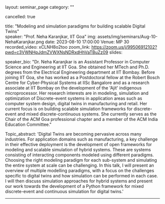 
layout: seminar_page
category: ""

cancelled: true

title: "Modeling and simulation paradigms for building scalable Digital Twins"  
speaker: "Prof. Neha Karanjkar, IIT Goa"
img: assets/img/seminars/Aug-10-NehaKaranjkar.png
date: 2023-08-10 17:00:00 
Venue: MP 30
recorded_video: xCLNH8o2too
zoom_link: https://zoom.us/j/99506912102?pwd=c3VWNHpJdmZVWXNsNDRxdHhVaTBuZz09
slides: 

speaker_bio: "Dr. Neha Karanjkar is an Assistant Professor in Computer Science and Engineering at IIT Goa. She obtained her MTech and Ph.D. degrees from the Electrical Engineering department at IIT Bombay.  Before joining IIT Goa, she has worked as a Postdoctoral fellow at the Robert Bosch Centre for Cyber-Physical Systems at IISc Bangalore and as a research associate at IIT Bombay on the development of the 'Ajit' indigenous microprocessor. Her research interests are in modeling, simulation and optimization of Discrete-event systems in application areas such as computer system design, digital twins in manufacturing and retail. Her current focus is on building scalable simulation frameworks for discrete-event and mixed discrete-continuous systems. She currently serves as the Chair of the ACM Goa professional chapter and a member of the ACM India Education Committee."

Topic_abstract: 'Digital Twins are becoming pervasive across many industries. For application domains such as manufacturing, a key challenge in their effective deployment is the development of open frameworks for modeling and scalable simulation of hybrid systems. These are systems consisting of interacting components modeled using different paradigms. Choosing the right modeling paradigm for each sub-system and simulating the entire system at scale can be challenging. In this talk, I will present an overview of multiple modelling paradigms, with a focus on the challenges specific to digital twins and how simulation can be performed in each case. I will then discuss simulation approaches for hybrid systems and present our work towards the development of a Python framework for mixed discrete-event and continuous simulation for digital twins.'


---
